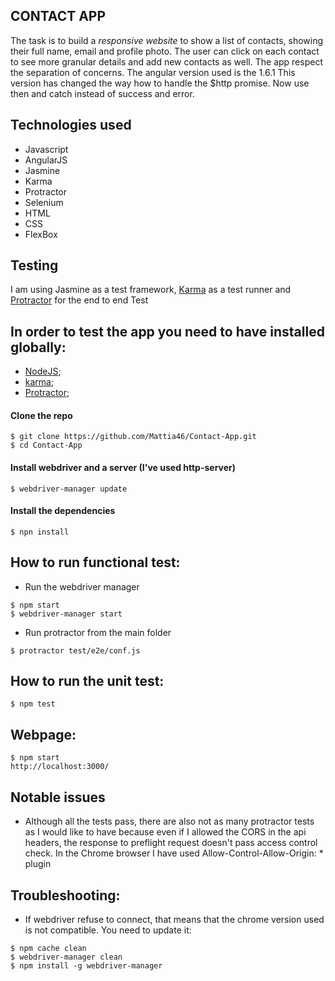 ## CONTACT APP
The task is to build a *responsive website* to show a list of contacts, showing their full name, email and profile photo.
The user can click on each contact to see more granular details and add new contacts as well.
The app respect the separation of concerns.
The angular version used is the 1.6.1 This version has changed the way how to handle the $http promise. Now use then and
catch instead of success and error. 

## Technologies used

* Javascript
* AngularJS
* Jasmine
* Karma
* Protractor
* Selenium
* HTML
* CSS
* FlexBox

## Testing

I am using Jasmine as a test framework, [Karma](https://karma-runner.github.io/0.13/index.html) as a test runner and [Protractor](http://angular.github.io/protractor/#/) for the end to end Test

## In order to test the app you need to have installed globally:

* [NodeJS](https://nodejs.org/en/);
* [karma](https://karma-runner.github.io/0.13/index.html);
* [Protractor](http://angular.github.io/protractor/#/);

#### Clone the repo
```
$ git clone https://github.com/Mattia46/Contact-App.git
$ cd Contact-App
```

#### Install webdriver and a server (I've used http-server)
```
$ webdriver-manager update
```

####  Install the dependencies
```
$ npn install
```

## How to run functional test:

* Run the webdriver manager
```
$ npm start
$ webdriver-manager start
```
* Run protractor from the main folder
```
$ protractor test/e2e/conf.js
```

## How to run the unit test:
```
$ npm test
```

## Webpage:
```
$ npm start
http://localhost:3000/
```
## Notable issues

* Although all the tests pass, there are also not as many protractor tests as I would like to have because even if
I allowed the CORS in the api headers, the response to preflight request doesn't pass access control check.
In the Chrome browser I have used Allow-Control-Allow-Origin: * plugin

## Troubleshooting:
* If webdriver refuse to connect, that means that the chrome version used is not compatible. You need to update it:
```
$ npm cache clean
$ webdriver-manager clean
$ npm install -g webdriver-manager
```
